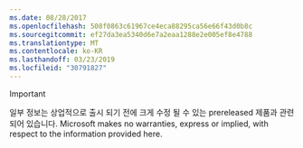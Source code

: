 ```yaml
---
ms.date: 08/28/2017
ms.openlocfilehash: 508f0863c61967ce4eca88295ca56e66f43d0b8c
ms.sourcegitcommit: ef27da3ea5340d6e7a2eaa1288e2e005ef8e4788
ms.translationtype: MT
ms.contentlocale: ko-KR
ms.lasthandoff: 03/23/2019
ms.locfileid: "30791827"
---
```

>[!IMPORTANT]
>일부 정보는 상업적으로 출시 되기 전에 크게 수정 될 수 있는 prereleased 제품과 관련 되어 있습니다. Microsoft makes no warranties, express or implied, with respect to the information provided here.